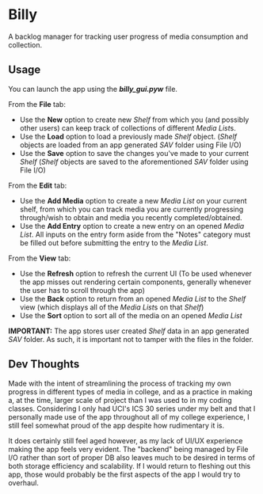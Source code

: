 # Billy 
A backlog manager for tracking user progress of media consumption and collection. 

## Usage
You can launch the app using the ***billy_gui.pyw*** file.

From the **File** tab:
* Use the **New** option to create new *Shelf* from which you (and possibly other users) can keep track of collections of different *Media List*s.
* Use the **Load** option to load a previously made *Shelf* object. (*Shelf* objects are loaded from an app generated *SAV* folder using File I/O)
* Use the **Save** option to save the changes you've made to your current *Shelf* (*Shelf* objects are saved to the aforementioned *SAV* folder using File I/O)

From the **Edit** tab:
* Use the **Add Media** option to create a new *Media List* on your current shelf, from which you can track media you are currently progressing through/wish to obtain and media you recently completed/obtained. 
* Use the **Add Entry** option to create a new entry on an opened *Media List*. All inputs on the entry form aside from the "Notes" category must be filled out before submitting the entry to the *Media List*.

From the **View** tab:
* Use the **Refresh** option to refresh the current UI (To be used whenever the app misses out rendering certain components, generally whenever the user has to scroll through the app)
* Use the **Back** option to return from an opened *Media List* to the *Shelf* view (which displays all of the *Media List*s on that *Shelf*)
* Use the **Sort** option to sort all of the media on an opened *Media List*

**IMPORTANT:** The app stores user created *Shelf* data in an app generated *SAV* folder. As such, it is important not to tamper with the files in the folder.

## Dev Thoughts
Made with the intent of streamlining the process of tracking my own progress in different types of media in college, and as a practice in making a, at the time, larger scale of project than I was used to in my coding classes. Considering I only had UCI's ICS 30 series under my belt and that I personally made use of the app throughout all of my college experience, I still feel somewhat proud of the app despite how rudimentary it is.

It does certainly still feel aged however, as my lack of UI/UX experience making the app feels very evident. The "backend" being managed by File I/O rather than sort of proper DB also leaves much to be desired in terms of both storage efficiency and scalability. If I would return to fleshing out this app, those would probably be the first aspects of the app I would try to overhaul.
